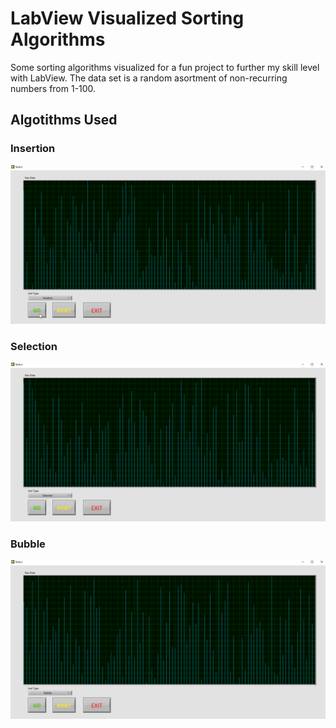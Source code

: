 # LabView Visualized Sorting Algorithms
Some sorting algorithms visualized for a fun project to further my skill level with LabView.
The data set is a random asortment of non-recurring numbers from 1-100.

## Algotithms Used
### Insertion
![Insertion gif](Insertion.gif)
### Selection
![Selection gif](Selection.gif)
### Bubble
![Bubble gif](Bubble.gif)
